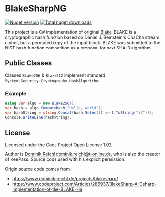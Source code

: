 BlakeSharpNG
===========
[![Nuget version](https://badgen.net/nuget/v/BlakeSharpNG)](https://www.nuget.org/packages/BlakeSharpNG)
[![Total nuget downloads](https://badgen.net/nuget/dt/BlakeSharpNG)](https://www.nuget.org/packages/BlakeSharpNG)

This project is a C# implementation of original [Blake](https://en.wikipedia.org/wiki/BLAKE_(hash_function)). BLAKE is a cryptographic hash function based on Daniel J. Bernstein's ChaCha stream cipher, but a permuted copy of the input block. BLAKE was submitted to the NIST hash function competition as a proposal for next SHA-3 algorithm.

## Public Classes
Classes `Blake256` & `Blake512` implement standard `System.Security.Cryptography.HashAlgorithm`.

### Example
```C#
using var algo = new Blake256();
var hash = algo.ComputeHash("Hello, world");
var hashString = string.Concat(hash.Select(t => t.ToString("x2")));
Console.WriteLine(hashString);
```

## License
Licensed under the Code Project Open License 1.02.

Author is [Dominik Reichl](http://www.dominik-reichl.de/) <dominik.reichl@t-online.de>, who is also the creator of KeePass.
Source code used with his explicit permission.

Origin source code comes from
- https://www.dominik-reichl.de/projects/blakesharp/
- https://www.codeproject.com/Articles/286937/BlakeSharp-A-Csharp-Implementation-of-the-BLAKE-Ha
